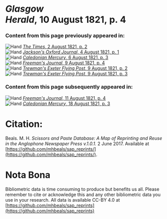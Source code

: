 # *Glasgow Herald*, 10 August 1821, p. 4  
  
### Content from this page previously appeared in:  
![Hand](http://scissorsandpaste.net/wp-content/uploads/2017/06/smallhandpointer.png) [*The Times*, 2 August 1821, p. 2](https://mhbeals.github.io/sap_html/The-Times/The-Times-2-August-1821-p-2)  
![Hand](http://scissorsandpaste.net/wp-content/uploads/2017/06/smallhandpointer.png) [*Jackson's Oxford Journal*, 4 August 1821, p. 1](https://mhbeals.github.io/sap_html/Jackson's-Oxford-Journal/Jackson's-Oxford-Journal-4-August-1821-p-1)  
![Hand](http://scissorsandpaste.net/wp-content/uploads/2017/06/smallhandpointer.png) [*Caledonian Mercury*, 6 August 1821, p. 3](https://mhbeals.github.io/sap_html/Caledonian-Mercury/Caledonian-Mercury-6-August-1821-p-3)  
![Hand](http://scissorsandpaste.net/wp-content/uploads/2017/06/smallhandpointer.png) [*Freeman's Journal*, 9 August 1821, p. 4](https://mhbeals.github.io/sap_html/Freeman's-Journal/Freeman's-Journal-9-August-1821-p-4)  
![Hand](http://scissorsandpaste.net/wp-content/uploads/2017/06/smallhandpointer.png) [*Trewman's Exeter Flying Post*, 9 August 1821, p. 2](https://mhbeals.github.io/sap_html/Trewman's-Exeter-Flying-Post/Trewman's-Exeter-Flying-Post-9-August-1821-p-2)  
![Hand](http://scissorsandpaste.net/wp-content/uploads/2017/06/smallhandpointer.png) [*Trewman's Exeter Flying Post*, 9 August 1821, p. 3](https://mhbeals.github.io/sap_html/Trewman's-Exeter-Flying-Post/Trewman's-Exeter-Flying-Post-9-August-1821-p-3)  
  
### Content from this page subsequently appeared in:  
![Hand](http://scissorsandpaste.net/wp-content/uploads/2017/06/smallhandpointer.png) [*Freeman's Journal*, 11 August 1821, p. 4](https://mhbeals.github.io/sap_html/Freeman's-Journal/Freeman's-Journal-11-August-1821-p-4)  
![Hand](http://scissorsandpaste.net/wp-content/uploads/2017/06/smallhandpointer.png) [*Caledonian Mercury*, 18 August 1821, p. 3](https://mhbeals.github.io/sap_html/Caledonian-Mercury/Caledonian-Mercury-18-August-1821-p-3)  


# Citation: 

Beals. M. H. *Scissors and Paste Database: A Map of Reprinting and Reuse in the Anglophone Newspaper Press v.1.0.1.* 2 June 2017. Available at [https://github.com/mhbeals/sap_reprints/](https://github.com/mhbeals/sap_reprints/). 

# Nota Bona

Bibliometric data is time consuming to produce but benefits us all. Please remember to cite or acknowledge this and any other bibliometric data you use in your research. All data is available CC-BY 4.0 at [https://github.com/mhbeals/sap_reprints](https://github.com/mhbeals/sap_reprints)